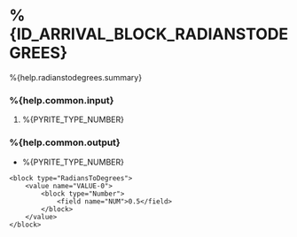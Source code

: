 # %{ID_ARRIVAL_BLOCK_RADIANSTODEGREES}

%{help.radianstodegrees.summary}

### %{help.common.input}

1. %{PYRITE_TYPE_NUMBER}

### %{help.common.output}

-   %{PYRITE_TYPE_NUMBER}

```
<block type="RadiansToDegrees">
    <value name="VALUE-0">
        <block type="Number">
            <field name="NUM">0.5</field>
        </block>
    </value>
</block>
```